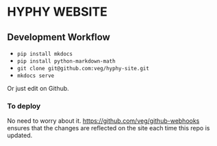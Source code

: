 # HYPHY WEBSITE

## Development Workflow
* `pip install mkdocs`
* `pip install python-markdown-math`
* `git clone git@github.com:veg/hyphy-site.git`
* `mkdocs serve`

Or just edit on Github.

### To deploy

No need to worry about it. https://github.com/veg/github-webhooks ensures that the changes are reflected on the site each time this repo is updated.
